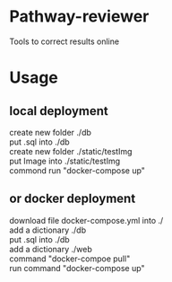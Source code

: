 # Pathway-reviewer
Tools to correct results online
# Usage
## local deployment
create new folder ./db  
put .sql into ./db  
create new folder ./static/testImg  
put Image into ./static/testImg  
commond run "docker-compose up"  
## or docker deployment
download file docker-compose.yml into ./  
add a dictionary ./db  
put .sql into ./db  
add a dictionary ./web  
command "docker-compoe pull"  
run command "docker-compose up"    
 
